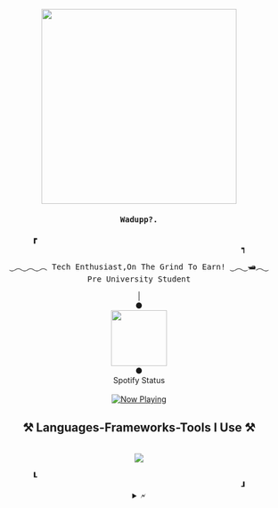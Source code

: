 <p align="center">
  <img src="https://cdn.discordapp.com/attachments/1106222232834945084/1106224845001330728/neural.gif" height="350px"/>
</p>

<h4 align="center" id="begin"><samp>Wadupp?.</h4>
<!-- <h4 align="center" id="begin"><samp><b><a href="">sesar</a></h4> -->

  <div align="center">
      <b>&#9487
        &#x2800&#x2800&#x2800&#x2800&#x2800&#x2800&#x2800&#x2800&#x2800&#x2800&#x2800&#x2800&#x2800&#x2800&#x2800&#x2800&#x2800&#x2800
        &#x2800&#x2800&#x2800&#x2800&#x2800&#x2800&#x2800&#x2800&#x2800&#x2800&#x2800&#x2800&#x2800&#x2800&#x2800&#x2800&#x2800&#x2800
        &#x2800&#x2800&#x2800&#x2800&#x2800&#x2800&#x2800&#x2800&#x2800&#x2800&#x2800&#x2800&#x2800&#x2800&#x2800&#x2800&#x2800&#x2800
        &#x2800&#x2800&#x2800&#x2800&#x2800&#x2800&#x2800&#x2800&#x2800&#x2800&#x2800&#x2800&#x2800&#x2800&#x2800&#x2800&#x2800&#x2800
        &#9489</b>
  </div>

<p align="center"><samp>
‿︵‿︵‿︵ Tech Enthusiast,On The Grind To Earn! ‿︵‿🛥︵‿
<br>
Pre University Student
</samp></p>

<p align="center">
  | <br> <b>&#9679</b> <br>
  <img src="https://cdn.discordapp.com/attachments/1106222232834945084/1106225152141824000/eq_anim.gif" height="100px"/>
  <br>
  <b>&#9679</b>
  <br> Spotify Status
  <br> <br>
  <a href="https://open.spotify.com/user/84htdhk91cxjqf7v8rwtphm5t">
    <img src="https://spotify-test1.vercel.app/api/spotify?background_color=0d1117&border_color=ffffff" alt="Now Playing">
  </a>
</p>
</div>
<h2 align="center">⚒️ Languages-Frameworks-Tools I Use ⚒️</h2>
<br/>
<div align="center">
    <img src="https://skillicons.dev/icons?i=aftereffects,python,vscode,github,photoshop,firebase,mongodb,premierepro" />
  </div>
<br>
  
<div align="center">
    <b>&#9494
        &#x2800&#x2800&#x2800&#x2800&#x2800&#x2800&#x2800&#x2800&#x2800&#x2800&#x2800&#x2800&#x2800&#x2800&#x2800&#x2800&#x2800&#x2800
        &#x2800&#x2800&#x2800&#x2800&#x2800&#x2800&#x2800&#x2800&#x2800&#x2800&#x2800&#x2800&#x2800&#x2800&#x2800&#x2800&#x2800&#x2800
        &#x2800&#x2800&#x2800&#x2800&#x2800&#x2800&#x2800&#x2800&#x2800&#x2800&#x2800&#x2800&#x2800&#x2800&#x2800&#x2800&#x2800&#x2800
        &#x2800&#x2800&#x2800&#x2800&#x2800&#x2800&#x2800&#x2800&#x2800&#x2800&#x2800&#x2800&#x2800&#x2800&#x2800&#x2800&#x2800&#x2800
      &#9498</b>


<details align="center" id="details">
  <summary>&#128498</summary>
  <div align="center">
    <a>
      <img align="center" src="https://github-readme-streak-stats.herokuapp.com/?user=notankith&theme=transparent&hide_border=true" width="50%" />
      <img align="center" src="https://github-readme-stats.vercel.app/api/top-langs/?username=notankith&theme=github_dark&layout=compact&hide_border=true&bg_color=00000000" width="40%" />
    </a>
  </div>
</details>
